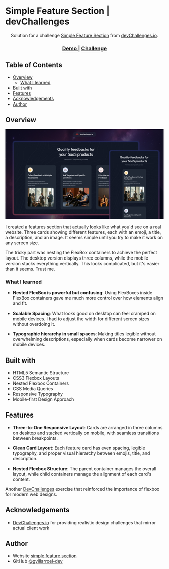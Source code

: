 # Simple Feature Section | devChallenges

<div align="center">
   Solution for a challenge <a href="https://devchallenges.io/challenge/simple-feature-section-challenge" target="_blank">Simple Feature Section</a> from <a href="http://devchallenges.io" target="_blank">devChallenges.io</a>.
</div>

<div align="center">
  <h3>
    <a href="#">
      Demo
    </a>
    <span> | </span>
    <a href="https://devchallenges.io/challenge/simple-feature-section-challenge">
      Challenge
    </a>
  </h3>
</div>

## Table of Contents

- [Overview](#overview)
  - [What I learned](#what-i-learned)
- [Built with](#built-with)
- [Features](#features)
- [Acknowledgements](#acknowledgements)
- [Author](#author)

## Overview

![screenshot](./assets/resources/thumbnail.jpg)

I created a features section that actually looks like what you'd see on a real website. Three cards showing different features, each with an emoji, a title, a description, and an image. It seems simple until you try to make it work on any screen size.

The tricky part was nesting the FlexBox containers to achieve the perfect layout. The desktop version displays three columns, while the mobile version stacks everything vertically. This looks complicated, but it's easier than it seems. Trust me.

### What I learned

- **Nested FlexBox is powerful but confusing**: Using FlexBoxes inside FlexBox containers gave me much more control over how elements align and fit.

- **Scalable Spacing**: What looks good on desktop can feel cramped on mobile devices. I had to adjust the width for different screen sizes without overdoing it.

- **Typographic hierarchy in small spaces**: Making titles legible without overwhelming descriptions, especially when cards become narrower on mobile devices.

## Built with

- HTML5 Semantic Structure
- CSS3 Flexbox Layouts
- Nested Flexbox Containers
- CSS Media Queries
- Responsive Typography
- Mobile-first Design Approach

## Features

- **Three-to-One Responsive Layout**: Cards are arranged in three columns on desktop and stacked vertically on mobile, with seamless transitions between breakpoints.

- **Clean Card Layout**: Each feature card has even spacing, legible typography, and proper visual hierarchy between emojis, title, and description.

- **Nested Flexbox Structure**: The parent container manages the overall layout, while child containers manage the alignment of each card's content.

Another [DevChallenges](https://devchallenges.io/challenges-dashboard) exercise that reinforced the importance of flexbox for modern web designs.

## Acknowledgements

- [DevChallenges.io](https://devchallenges.io/) for providing realistic design challenges that mirror actual client work

## Author

- Website [simple feature section](#)
- GitHub [@gvillarroel-dev](https://github.com/gvillarroel-dev)